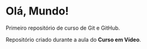 # Olá, Mundo!
 Primeiro repositório de curso de Git e GitHub.

Repositório criado durante a aula do **Curso em Vídeo**.
